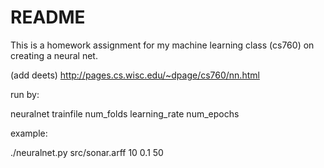 # README #

This is a homework assignment for my machine learning class (cs760) on creating a neural net.

(add deets) http://pages.cs.wisc.edu/~dpage/cs760/nn.html

run by:

neuralnet trainfile num_folds learning_rate num_epochs

example:

./neuralnet.py src/sonar.arff 10 0.1 50